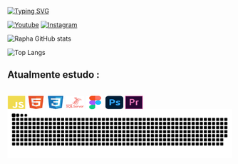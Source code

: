 <a href="https://git.io/typing-svg"><img src="https://readme-typing-svg.demolab.com?font=Fira+Code&duration=4999&pause=1000&color=00a8ff&random=false&width=435&lines=Ol%C3%A1%2C+eu+sou+o+Raphael+Ramalho+👋🏻" alt="Typing SVG" /></a>


[![Youtube](https://img.shields.io/badge/YouTube-FF0000?style=for-the-badge&logo=youtube&logoColor=white)](https://www.youtube.com/channel/UC5s0YlIEttXkdwkxWgyV-sg) [![Instagram](https://img.shields.io/badge/Intagram-00a8ffstyle=for-the-badge&logo=Instagram&logoColor=white)](https://www.instagram.com/rramalhoo/)



![Rapha GitHub stats](https://github-readme-stats.vercel.app/api?username=rramalhoo&show_icons=true&theme=dark)

![Top Langs](https://github-readme-stats.vercel.app/api/top-langs/?username=rramalhoo&layout=compact&theme=dark)

## Atualmente estudo :


<div style="display: inline_block"><br/>
    <img align="center" alt="Js" height="30" width="40" src="https://raw.githubusercontent.com/devicons/devicon/master/icons/javascript/javascript-plain.svg">
    <img align="center" alt="HTML5" height="30" width="40" src="https://raw.githubusercontent.com/devicons/devicon/master/icons/html5/html5-original.svg">
    <img align="center" alt="CSS5" height="30" width="40" src="https://raw.githubusercontent.com/devicons/devicon/master/icons/css3/css3-original.svg">
    <img align="center" alt="Sqlserver" height="30" width="40" src="https://github.com/devicons/devicon/blob/master/icons/microsoftsqlserver/microsoftsqlserver-plain-wordmark.svg">
    <img align="center" alt="Figma" height="30" width="40" src="https://raw.githubusercontent.com/devicons/devicon/master/icons/figma/figma-original.svg">
    <img align="center" alt="Photoshop"  height="30" width="40" src="https://raw.githubusercontent.com/devicons/devicon/master/icons/photoshop/photoshop-original.svg" />
    <img align="center" alt="Premierepro" height="30" width="40" src="https://raw.githubusercontent.com/devicons/devicon/master/icons/premierepro/premierepro-original.svg" />

 
</div>

<picture>
  <source media="(prefers-color-scheme: dark)" srcset="https://raw.githubusercontent.com/platane/platane/output/github-contribution-grid-snake-dark.svg">
  <source media="(prefers-color-scheme: light)" srcset="https://raw.githubusercontent.com/platane/platane/output/github-contribution-grid-snake.svg">
  <img alt="github contribution grid snake animation" src="https://raw.githubusercontent.com/platane/platane/output/github-contribution-grid-snake.svg">
</picture>


